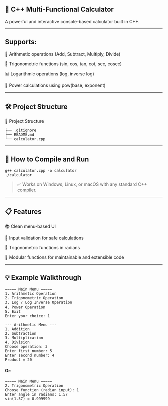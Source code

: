 ## 🧮 C++ Multi-Functional Calculator
A powerful and interactive console-based calculator built in C++.

---

## Supports:

🔢 Arithmetic operations (Add, Subtract, Multiply, Divide)

📐 Trigonometric functions (sin, cos, tan, cot, sec, cosec)

📊 Logarithmic operations (log, inverse log)

🔺 Power calculations using pow(base, exponent)

---

## 🛠 Project Structure
📁 Project Structure
```
├── .gitignore        
├── README.md         
└── calculator.cpp    
```

---

## 🚀 How to Compile and Run
```
g++ calculator.cpp -o calculator
./calculator
```

> ✅ Works on Windows, Linux, or macOS with any standard C++ compiler.

---

## 📋 Features
📚 Clean menu-based UI

🧪 Input validation for safe calculations

🧮 Trigonometric functions in radians

🧩 Modular functions for maintainable and extensible code

---

## 💡 Example Walkthrough
```
===== Main Menu =====
1. Arithmetic Operation
2. Trigonometric Operation
3. Log / Log Inverse Operation
4. Power Operation
5. Exit
Enter your choice: 1

--- Arithmetic Menu ---
1. Addition
2. Subtraction
3. Multiplication
4. Division
Choose operation: 3
Enter first number: 5
Enter second number: 4
Product = 20
```
#### Or:

```
===== Main Menu =====
2. Trigonometric Operation
Choose function (radian input): 1
Enter angle in radians: 1.57
sin(1.57) = 0.999999
```
